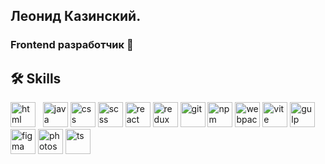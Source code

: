 ## Леонид Казинский.
### Frontend разработчик 👋

## 🛠 Skills
<img src="https://cdn.jsdelivr.net/gh/devicons/devicon@latest/icons/html5/html5-original.svg" title="html" width="40" height="40"/> &nbsp;
<img src="https://cdn.jsdelivr.net/gh/devicons/devicon@latest/icons/javascript/javascript-original.svg" title="java script" width="40" height="40"/>
<img src="https://cdn.jsdelivr.net/gh/devicons/devicon@latest/icons/css3/css3-original-wordmark.svg" title="css" width="40" height="40"/>
<img src="https://cdn.jsdelivr.net/gh/devicons/devicon@latest/icons/sass/sass-original.svg" title="scss" width="40" height="40"/>
<img src="https://cdn.jsdelivr.net/gh/devicons/devicon@latest/icons/react/react-original-wordmark.svg"  title="react" width="40" height="40"/>
<img src="https://cdn.jsdelivr.net/gh/devicons/devicon@latest/icons/redux/redux-original.svg" title="redux" width="40" height="40"/>
<img src="https://cdn.jsdelivr.net/gh/devicons/devicon@latest/icons/github/github-original-wordmark.svg" title="git" width="40" height="40"/>
<img src="https://cdn.jsdelivr.net/gh/devicons/devicon@latest/icons/npm/npm-original-wordmark.svg" title="npm" width="40" height="40"/>
<img src="https://cdn.jsdelivr.net/gh/devicons/devicon@latest/icons/webpack/webpack-plain.svg" title="webpack" width="40" height="40"/>
<img src="https://cdn.jsdelivr.net/gh/devicons/devicon@latest/icons/vitejs/vitejs-original.svg" title="vite" width="40" height="40"/>
<img src="https://cdn.jsdelivr.net/gh/devicons/devicon@latest/icons/gulp/gulp-plain.svg" title="gulp" width="40" height="40"/>
<img src="https://cdn.jsdelivr.net/gh/devicons/devicon@latest/icons/figma/figma-original.svg" title="figma" width="40" height="40"/>
<img src="https://cdn.jsdelivr.net/gh/devicons/devicon@latest/icons/photoshop/photoshop-original.svg" title="photoshop" width="40" height="40"/>
<img src="https://cdn.jsdelivr.net/gh/devicons/devicon@latest/icons/typescript/typescript-original.svg" title="ts" width="40" height="40"/>
          
<!--
**no3utufff89/no3utufff89** is a ✨ _special_ ✨ repository because its `README.md` (this file) appears on your GitHub profile.

Here are some ideas to get you started:

- 🔭 I’m currently working on ...
- 🌱 I’m currently learning ...
- 👯 I’m looking to collaborate on ...
- 🤔 I’m looking for help with ...
- 💬 Ask me about ...
- 📫 How to reach me: ...
- 😄 Pronouns: ...
- ⚡ Fun fact: ...
-->
